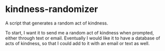 # kindness-randomizer
A script that generates a random act of kindness. 

To start, I want it to send me a random act of kindness when prompted, either through text or email. Eventually I would like it to have a database of acts of kindness, so that I could add to it with an email or text as well.